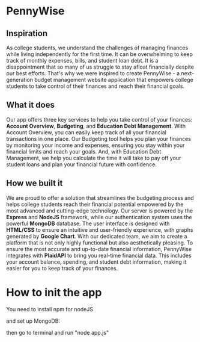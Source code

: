 # PennyWise
## Inspiration
As college students, we understand the challenges of managing finances while living independently for the first time. It can be overwhelming to keep track of monthly expenses, bills, and student loan debt. It is a disappointment that so many of us struggle to stay afloat financially despite our best efforts. That's why we were inspired to create PennyWise - a next-generation budget management website application that empowers college students to take control of their finances and reach their financial goals.
## What it does
Our app offers three key services to help you take control of your finances: **Account Overview**, **Budgeting**, and **Education Debt Management**. With Account Overview, you can easily keep track of all your financial transactions in one place. Our Budgeting tool helps you plan your finances by monitoring your income and expenses, ensuring you stay within your financial limits and reach your goals. And, with Education Debt Management, we help you calculate the time it will take to pay off your student loans and plan your financial future with confidence.
## How we built it
We are proud to offer a solution that streamlines the budgeting process and helps college students reach their financial potential empowered by the most advanced and cutting-edge technology. Our server is powered by the **Express** and  **NodeJS** framework, while our authentication system uses the powerful **MongoDB** database. The user interface is designed with **HTML/CSS** to ensure an intuitive and user-friendly experience, with graphs generated by **Google Chart**. With our dedicated team, we aim to create a platform that is not only highly functional but also aesthetically pleasing.
To ensure the most accurate and up-to-date financial information, PennyWise integrates with **PlaidAPI** to bring you real-time financial data. This includes your account balance, spending, and student debt information, making it easier for you to keep track of your finances. 

# How to init the app
You need to install npm for nodeJS

and set up MongoDB:


then go to terminal and run "node app.js"

